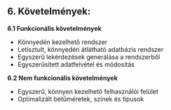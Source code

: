 ## 6. **Követelmények:**
**6.1 Funkcionális követelmények**

- Könnyedén kezelhető rendszer
- Letisztult, könnyedén átlátható adatbázis rendszer
- Egyszerű lekérdezések generálása a rendszerből
- Egyszerűsített adatfelvétel és módosítás

**6.2 Nem funkcionális követelmények**

- Egyszerű, könnyen kezelhető felhasználói felület
- Optimalizált betűméretek, színek és típusok
